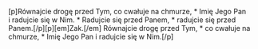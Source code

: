 [p]Równajcie drogę przed Tym, co cwałuje na chmurze, * Imię Jego Pan i radujcie się w Nim. * Radujcie się przed Panem, * radujcie się przed Panem.[/p][p][em]Zak.[/em] Równajcie drogę przed Tym, * co cwałuje na chmurze, * Imię Jego Pan i radujcie się w Nim.[/p]